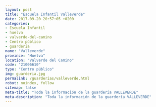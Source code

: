 ```yaml
---
layout: post
title: "Escuela Infantil Valleverde"
date: 2017-09-20 20:57:05 +0200
categories:
- Escuela Infantil
- huelva
- valverde-del-camino
- Centro público
- guarderia
name: "Valleverde"
province: "Huelva"
location: "Valverde del Camino"
code: "21006610"
type: "Centro público"
img: guarderia.jpg
permalink: /guarderias/valleverde.html
robot: noindex, follow
sitemap: false
meta-title: "Toda la información de la guardería VALLEVERDE"
meta-description: "Toda la información de la guardería VALLEVERDE"
---
```

